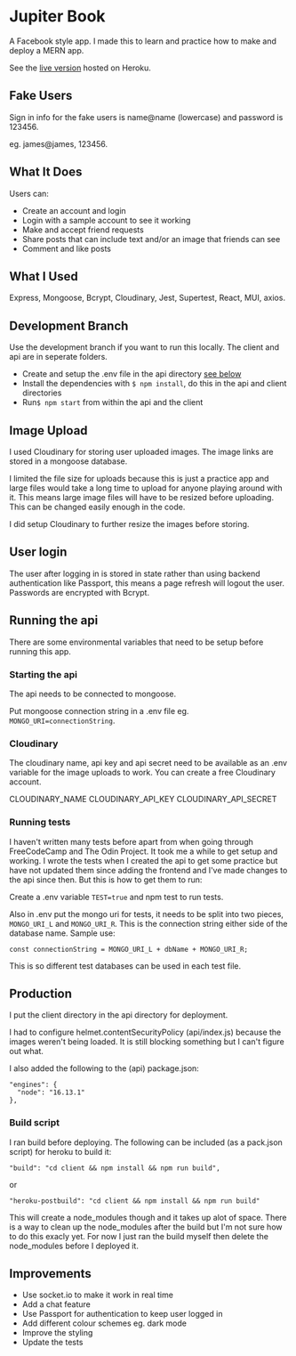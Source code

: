 # Jupiter Book

A Facebook style app. I made this to learn and practice how to make and deploy a MERN app.

See the [live version](https://jupiter-book.herokuapp.com/) hosted on Heroku.

## Fake Users

Sign in info for the fake users is name@name (lowercase) and password is 123456.

eg. james@james, 123456.

## What It Does

Users can:
- Create an account and login
- Login with a sample account to see it working
- Make and accept friend requests
- Share posts that can include text and/or an image that friends can see
- Comment and like posts

## What I Used

Express, Mongoose, Bcrypt, Cloudinary, Jest, Supertest, React, MUI, axios.

## Development Branch

Use the development branch if you want to run this locally. The client and api are in seperate folders. 

- Create and setup the .env file in the api directory [see below](#running-the-api)
- Install the dependencies with `$ npm install`, do this in the api and client directories
- Run`$ npm start` from within the api and the client

## Image Upload

I used Cloudinary for storing user uploaded images. The image links are stored in a mongoose database.

I limited the file size for uploads because this is just a practice app and large files would take a long time to upload for anyone playing around with it. This means large image files will have to be resized before uploading. This can be changed easily enough in the code.

I did setup Cloudinary to further resize the images before storing.

## User login

The user after logging in is stored in state rather than using backend authentication like Passport, this means a page refresh will logout the user. Passwords are encrypted with Bcrypt.

## Running the api

There are some environmental variables that need to be setup before running this app.

### Starting the api

The api needs to be connected to mongoose.

Put mongoose connection string in a .env file eg. `MONGO_URI=connectionString`.

### Cloudinary

The cloudinary name, api key and api secret need to be available as an .env variable for the image uploads to work. You can create a free Cloudinary account.

CLOUDINARY_NAME
CLOUDINARY_API_KEY
CLOUDINARY_API_SECRET

### Running tests

I haven't written many tests before apart from when going through FreeCodeCamp and The Odin Project. It took me a while to get setup and working. I wrote the tests when I created the api to get some practice but have not updated them since adding the frontend and I've made changes to the api since then. But this is how to get them to run:

Create a .env variable `TEST=true` and npm test to run tests.

Also in .env put the mongo uri for tests, it needs to be split into two pieces, `MONGO_URI_L` and `MONGO_URI_R`. This is the connection string either side of the database name. Sample use:

    const connectionString = MONGO_URI_L + dbName + MONGO_URI_R;

This is so different test databases can be used in each test file.

## Production

I put the client directory in the api directory for deployment.

I had to configure helmet.contentSecurityPolicy (api/index.js) because the images weren't being loaded. It is still blocking something but I can't figure out what.

I also added the following to the (api) package.json:

    "engines": {
      "node": "16.13.1"
    },

### Build script

I ran build before deploying. The following can be included (as a pack.json script) for heroku to build it:

    "build": "cd client && npm install && npm run build",

or

    "heroku-postbuild": "cd client && npm install && npm run build"

This will create a node_modules though and it takes up alot of space. There is a way to clean up the node_modules after the build but I'm not sure how to do this exacly yet. For now I just ran the build myself then delete the node_modules before I deployed it.

## Improvements

- Use socket.io to make it work in real time
- Add a chat feature
- Use Passport for authentication to keep user logged in
- Add different colour schemes eg. dark mode
- Improve the styling
- Update the tests
